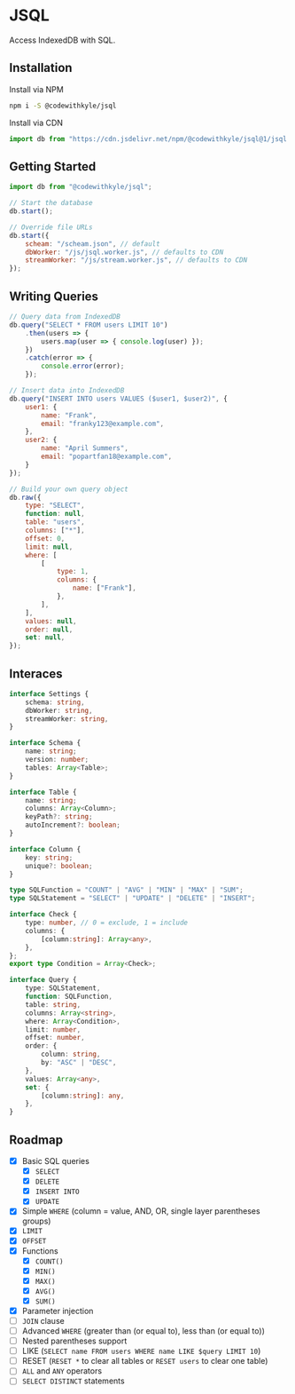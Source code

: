 # JSQL

Access IndexedDB with SQL.

## Installation

Install via NPM

```bash
npm i -S @codewithkyle/jsql
```

Install via CDN

```javascript
import db from "https://cdn.jsdelivr.net/npm/@codewithkyle/jsql@1/jsql.js";
```

## Getting Started

```javascript
import db from "@codewithkyle/jsql";

// Start the database
db.start();

// Override file URLs
db.start({
    scheam: "/scheam.json", // default
    dbWorker: "/js/jsql.worker.js", // defaults to CDN
    streamWorker: "/js/stream.worker.js", // defaults to CDN
});
```

## Writing Queries

```javascript
// Query data from IndexedDB
db.query("SELECT * FROM users LIMIT 10")
    .then(users => {
        users.map(user => { console.log(user) });
    })
    .catch(error => {
        console.error(error);
    });

// Insert data into IndexedDB
db.query("INSERT INTO users VALUES ($user1, $user2)", {
    user1: {
        name: "Frank",
        email: "franky123@example.com",
    },
    user2: {
        name: "April Summers",
        email: "popartfan18@example.com",
    }
});

// Build your own query object
db.raw({
    type: "SELECT",
    function: null,
    table: "users",
    columns: ["*"],
    offset: 0,
    limit: null,
    where: [
        [
            type: 1,
            columns: {
                name: ["Frank"],
            },
        ],
    ],
    values: null,
    order: null,
    set: null,
});
```

## Interaces

```typescript
interface Settings {
    schema: string,
    dbWorker: string,
    streamWorker: string,
}

interface Schema {
    name: string;
    version: number;
    tables: Array<Table>;
}

interface Table {
    name: string;
    columns: Array<Column>;
    keyPath?: string;
    autoIncrement?: boolean;
}

interface Column {
    key: string;
    unique?: boolean;
}

type SQLFunction = "COUNT" | "AVG" | "MIN" | "MAX" | "SUM";
type SQLStatement = "SELECT" | "UPDATE" | "DELETE" | "INSERT";

interface Check {
    type: number, // 0 = exclude, 1 = include
    columns: {
        [column:string]: Array<any>,
    },
};
export type Condition = Array<Check>;

interface Query {
    type: SQLStatement,
    function: SQLFunction,
    table: string,
    columns: Array<string>,
    where: Array<Condition>,
    limit: number,
    offset: number,
    order: {
        column: string,
        by: "ASC" | "DESC",
    },
    values: Array<any>,
    set: {
        [column:string]: any,
    },
}
```

## Roadmap

- [x] Basic SQL queries
    - [x] `SELECT`
    - [x] `DELETE`
    - [x] `INSERT INTO`
    - [x] `UPDATE`
- [x] Simple `WHERE` (column = value, AND, OR, single layer parentheses groups)
- [x] `LIMIT`
- [x] `OFFSET`
- [x] Functions
    - [x] `COUNT()`
    - [x] `MIN()`
    - [x] `MAX()`
    - [x] `AVG()`
    - [x] `SUM()`
- [x] Parameter injection
- [ ] `JOIN` clause
- [ ] Advanced `WHERE` (greater than (or equal to), less than (or equal to))
- [ ] Nested parentheses support
- [ ] LIKE (`SELECT name FROM users WHERE name LIKE $query LIMIT 10`)
- [ ] RESET (`RESET *` to clear all tables or `RESET users` to clear one table)
- [ ] `ALL` and `ANY` operators
- [ ] `SELECT DISTINCT` statements
